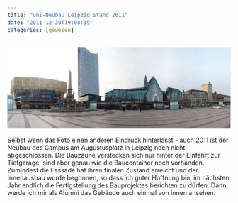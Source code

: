 ```yaml
---
title: "Uni-Neubau Leipzig Stand 2011"
date: "2011-12-30T19:08:19"
categories: [gewesen]
---
```


![Leipzig Augustusplatz 2011](leipzig2011.jpg)

Selbst wenn das Foto einen anderen Eindruck hinterlässt - auch 2011 ist der Neubau des Campus am Augustusplatz in Leipzig noch nicht abgeschlossen. Die Bauzäune verstecken sich nur hinter der Einfahrt zur Tiefgarage, sind aber genau wie die Baucontainer noch vorhanden. Zumindest die Fassade hat ihren finalen Zustand erreicht und der Innenausbau wurde begonnen, so dass ich guter Hoffnung bin, im nächsten Jahr endlich die Fertigstellung des Bauprojektes berichten zu dürfen. Dann werde ich mir als Alumni das Gebäude auch einmal von innen ansehen.
